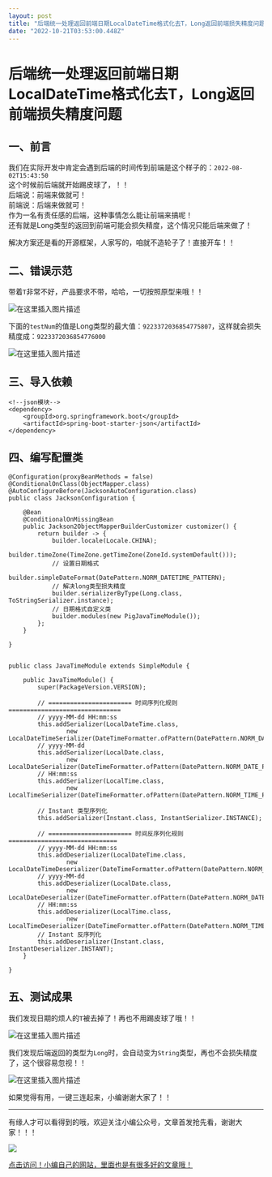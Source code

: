 ```yaml
---
layout: post
title: "后端统一处理返回前端日期LocalDateTime格式化去T，Long返回前端损失精度问题"
date: "2022-10-21T03:53:00.448Z"
---
```

后端统一处理返回前端日期LocalDateTime格式化去T，Long返回前端损失精度问题
=============================================

一、前言
----

我们在实际开发中肯定会遇到后端的时间传到前端是这个样子的：`2022-08-02T15:43:50`  
这个时候前后端就开始踢皮球了，！！  
后端说：前端来做就可！  
前端说：后端来做就可！  
作为一名有责任感的后端，这种事情怎么能让前端来搞呢！  
还有就是Long类型的返回到前端可能会损失精度，这个情况只能后端来做了！

解决方案还是看的开源框架，人家写的，咱就不造轮子了！直接开车！！

二、错误示范
------

带着`T`非常不好，产品要求不带，哈哈，一切按照原型来哦！！

![在这里插入图片描述](https://img-blog.csdnimg.cn/ee2ca788443646c7bc32703af6c0d76b.png)

下面的`testNum`的值是Long类型的最大值：`9223372036854775807`，这样就会损失精度成：`9223372036854776000`

![在这里插入图片描述](https://img-blog.csdnimg.cn/c62828d599ae4c19bf696f859412b8b8.png)

三、导入依赖
------

    <!--json模块-->
    <dependency>
    	<groupId>org.springframework.boot</groupId>
    	<artifactId>spring-boot-starter-json</artifactId>
    </dependency>
    

四、编写配置类
-------

    @Configuration(proxyBeanMethods = false)
    @ConditionalOnClass(ObjectMapper.class)
    @AutoConfigureBefore(JacksonAutoConfiguration.class)
    public class JacksonConfiguration {
    
    	@Bean
    	@ConditionalOnMissingBean
    	public Jackson2ObjectMapperBuilderCustomizer customizer() {
    		return builder -> {
    			builder.locale(Locale.CHINA);
    			builder.timeZone(TimeZone.getTimeZone(ZoneId.systemDefault()));
    			// 设置日期格式
    			builder.simpleDateFormat(DatePattern.NORM_DATETIME_PATTERN);
    			// 解决long类型损失精度
    			builder.serializerByType(Long.class, ToStringSerializer.instance);
    			// 日期格式自定义类
    			builder.modules(new PigJavaTimeModule());
    		};
    	}
    
    }
    

    public class JavaTimeModule extends SimpleModule {
    
    	public JavaTimeModule() {
    		super(PackageVersion.VERSION);
    
    		// ======================= 时间序列化规则 ===============================
    		// yyyy-MM-dd HH:mm:ss
    		this.addSerializer(LocalDateTime.class,
    				new LocalDateTimeSerializer(DateTimeFormatter.ofPattern(DatePattern.NORM_DATETIME_PATTERN)));
    		// yyyy-MM-dd
    		this.addSerializer(LocalDate.class,
    				new LocalDateSerializer(DateTimeFormatter.ofPattern(DatePattern.NORM_DATE_PATTERN)));
    		// HH:mm:ss
    		this.addSerializer(LocalTime.class,
    				new LocalTimeSerializer(DateTimeFormatter.ofPattern(DatePattern.NORM_TIME_PATTERN)));
    
    		// Instant 类型序列化
    		this.addSerializer(Instant.class, InstantSerializer.INSTANCE);
    
    		// ======================= 时间反序列化规则 ==============================
    		// yyyy-MM-dd HH:mm:ss
    		this.addDeserializer(LocalDateTime.class,
    				new LocalDateTimeDeserializer(DateTimeFormatter.ofPattern(DatePattern.NORM_DATETIME_PATTERN)));
    		// yyyy-MM-dd
    		this.addDeserializer(LocalDate.class,
    				new LocalDateDeserializer(DateTimeFormatter.ofPattern(DatePattern.NORM_DATE_PATTERN)));
    		// HH:mm:ss
    		this.addDeserializer(LocalTime.class,
    				new LocalTimeDeserializer(DateTimeFormatter.ofPattern(DatePattern.NORM_TIME_PATTERN)));
    		// Instant 反序列化
    		this.addDeserializer(Instant.class, InstantDeserializer.INSTANT);
    	}
    
    }
    
    

五、测试成果
------

我们发现日期的烦人的`T`被去掉了！再也不用踢皮球了哦！！

![在这里插入图片描述](https://img-blog.csdnimg.cn/6b655738d31a4770be447d7062c6bf09.png)

我们发现后端返回的类型为`Long`时，会自动变为`String`类型，再也不会损失精度了，这个很容易忽视！！

![在这里插入图片描述](https://img-blog.csdnimg.cn/5e45172b21094f7f9d13f636ddf5c844.png)

如果觉得有用，一键三连起来，小编谢谢大家了！！

* * *

有缘人才可以看得到的哦，欢迎关注小编公众号，文章首发抢先看，谢谢大家！！！

![](https://img2022.cnblogs.com/blog/2471401/202210/2471401-20221021085911362-394960800.jpg)

[点击访问！小编自己的网站，里面也是有很多好的文章哦！](https://wangzhenjun.xyz)